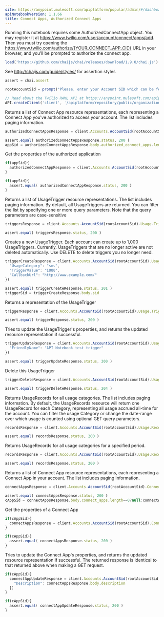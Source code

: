 ```yaml
---
site: https://anypoint.mulesoft.com/apiplatform/popular/admin/#/dashboard/apis/8031/versions/8196/portal/pages/6871/preview
apiNotebookVersion: 1.1.66
title: Connect Apps, Authorized Connect Apps
---
```


Running this notebook requires some AuthorizedConnectApp object. You may register it at https://www.twilio.com/user/account/connect/apps/add. Then you must try opening the https://www.twilio.com/authorize/{YOUR_CONNECT_APP_CID} URL in your browser, and you'll be prompted to authorize the connect app.

```javascript
load('https://github.com/chaijs/chai/releases/download/1.9.0/chai.js')
```

See http://chaijs.com/guide/styles/ for assertion styles

```javascript
assert = chai.assert
```

```javascript
rootAccountSid = prompt("Please, enter your Account SID which can be found at https://www.twilio.com/user/account")
```

```javascript
// Read about the Twilio RAML API at https://anypoint.mulesoft.com/apiplatform/popular/admin/#/dashboard/apis/8031/versions/8196/contracts
API.createClient('client', '/apiplatform/repository/public/organizations/30/apis/8031/versions/8196/definition');
```

Returns a list of Connect App resource representations, each representing a
Connect App you've authorized to access your account. The list includes
paging information.

```javascript
authorizedConnectAppsResponse = client.Accounts.AccountSid(rootAccountSid).AuthorizedConnectApps.json.get()
```

```javascript
assert.equal( authorizedConnectAppsResponse.status, 200 )
appSid = authorizedConnectAppsResponse.body.authorized_connect_apps.length==0?null:authorizedConnectAppsResponse.body.authorized_connect_apps[0].connect_app_sid
```

Get the properties of the authorized application

```javascript
if(appSid){
  authorizedConnectAppResponse = client.Accounts.AccountSid(rootAccountSid).AuthorizedConnectApps.ConnectAppSid(appSid).json.get()
}
```

```javascript
if(appSid){
  assert.equal( authorizedConnectAppResponse.status, 200 )
}
```

Returns a list of UsageTrigger resource representations. The list includes
paging information.
By default, all UsageTriggers are returned. You can filter the list by
specifying one or more query parameters. Note that the query parameters are
case-sensitive

```javascript
triggersResponse = client.Accounts.AccountSid(rootAccountSid).Usage.Triggers.json.get()
```

```javascript
assert.equal( triggersResponse.status, 200 )
```

Creates a new UsageTrigger. Each account can create up to 1,000 UsageTriggers.
Currently, UsageTriggers that are no longer active are not deleted automatically.
Use DELETE to delete triggers you no longer need.

```javascript
triggerCreateResponse = client.Accounts.AccountSid(rootAccountSid).Usage.Triggers.json.post({
  "UsageCategory": "sms",
  "TriggerValue": "1000",
  "CallbackUrl": "http://www.example.com/"
})
```

```javascript
assert.equal( triggerCreateResponse.status, 201 )
triggerSid = triggerCreateResponse.body.sid
```

Returns a representation of the UsageTrigger

```javascript
triggerResponse = client.Accounts.AccountSid(rootAccountSid).Usage.Triggers.UsageTriggerSid(triggerSid).json.get()
```

```javascript
assert.equal( triggerResponse.status, 200 )
```

Tries to update the UsageTrigger's properties, and returns the updated
resource representation if successful.

```javascript
triggerUpdateResponse = client.Accounts.AccountSid(rootAccountSid).Usage.Triggers.UsageTriggerSid(triggerSid).json.post({
  "FriendlyName": "API Notebook test trigger"
})
```

```javascript
assert.equal( triggerUpdateResponse.status, 200 )
```

Delete this UsageTrigger

```javascript
triggerDeleteResponse = client.Accounts.AccountSid(rootAccountSid).Usage.Triggers.UsageTriggerSid(triggerSid).json.delete({})
```

```javascript
assert.equal( triggerDeleteResponse.status, 204 )
```

Returns UsageRecords for all usage categories. The list includes paging
information.
By default, the UsageRecords resource will return one UsageRecord for
each Category, representing all usage accrued all-time for the account.
You can filter the usage Category or change the date-range over which usage
is counted using optional GET query parameters.

```javascript
recordsResponse = client.Accounts.AccountSid(rootAccountSid).Usage.Records.json.get()
```

```javascript
assert.equal( recordsResponse.status, 200 )
```

Returns UsageRecords for all usage categories for a specified period.

```javascript
recordsResponse = client.Accounts.AccountSid(rootAccountSid).Usage.Records.Subresource("Daily").json.get()
```

```javascript
assert.equal( recordsResponse.status, 200 )
```

Returns a list of Connect App resource representations, each representing
a Connect App in your account. The list includes paging information.

```javascript
connectAppsResponse = client.Accounts.AccountSid(rootAccountSid).ConnectApps.json.get()
```

```javascript
assert.equal( connectAppsResponse.status, 200 )
cAppSid = connectAppsResponse.body.connect_apps.length==0?null:connectAppsResponse.body.connect_apps[0].sid
```

Get the properties of a Connect App

```javascript
if(cAppSid){
  connectAppsResponse = client.Accounts.AccountSid(rootAccountSid).ConnectApps.ConnectAppSid(cAppSid).json.get()
}
```

```javascript
if(cAppSid){
  assert.equal( connectAppsResponse.status, 200 )
}
```

Tries to update the Connect App's properties, and returns the updated
resource representation if successful. The returned response is identical
to that returned above when making a GET request.

```javascript
if(cAppSid){
  connectAppUpdateResponse = client.Accounts.AccountSid(rootAccountSid).ConnectApps.ConnectAppSid(cAppSid).json.post({
    "Description": connectAppsResponse.body.description
  })
}
```

```javascript
if(cAppSid){
  assert.equal( connectAppUpdateResponse.status, 200 )
}
```